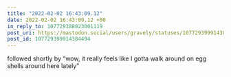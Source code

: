 ```yaml
---
title: "2022-02-02 16:43:09.12"
date: 2022-02-02 16:43:09.12 +00
in_reply_to: 107729388023001119
post_uri: https://mastodon.social/users/gravely/statuses/107729399914384494
post_id: 107729399914384494
---
```

followed shortly by “wow, it really feels like I gotta walk around on egg shells around here lately”


